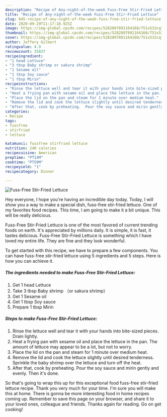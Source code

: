 ```yaml
---
description: "Recipe of Any-night-of-the-week Fuss-Free Stir-Fried Lettuce"
title: "Recipe of Any-night-of-the-week Fuss-Free Stir-Fried Lettuce"
slug: 845-recipe-of-any-night-of-the-week-fuss-free-stir-fried-lettuce
date: 2020-09-29T11:17:10.925Z
image: https://img-global.cpcdn.com/recipes/5282897891164160/751x532cq70/fuss-free-stir-fried-lettuce-recipe-main-photo.jpg
thumbnail: https://img-global.cpcdn.com/recipes/5282897891164160/751x532cq70/fuss-free-stir-fried-lettuce-recipe-main-photo.jpg
cover: https://img-global.cpcdn.com/recipes/5282897891164160/751x532cq70/fuss-free-stir-fried-lettuce-recipe-main-photo.jpg
author: Jeffery Gilbert
ratingvalue: 4.9
reviewcount: 35837
recipeingredient:
- "1 head Lettuce"
- "3 tbsp Baby shrimp or sakura shrimp"
- "1 Sesame oil"
- "1 tbsp Soy sauce"
- "1 tbsp Mirin"
recipeinstructions:
- "Rinse the lettuce well and tear it with your hands into bite-sized pieces. Drain lightly."
- "Heat a frying pan with sesame oil and place the lettuce in the pan. The amount of lettuce may appear to be a lot, but not to worry."
- "Place the lid on the pan and steam for 1 minute over medium heat."
- "Remove the lid and cook the lettuce slightly until desired tenderness. Sprinkle the baby shrimp over the lettuce and turn off the heat."
- "After that, cook by preheating.  Pour the soy sauce and mirin gently and evenly. Then it&#39;s done."
categories:
- Recipe
tags:
- fussfree
- stirfried
- lettuce

katakunci: fussfree stirfried lettuce 
nutrition: 240 calories
recipecuisine: American
preptime: "PT14M"
cooktime: "PT59M"
recipeyield: "1"
recipecategory: Dinner

---
```



![Fuss-Free Stir-Fried Lettuce](https://img-global.cpcdn.com/recipes/5282897891164160/751x532cq70/fuss-free-stir-fried-lettuce-recipe-main-photo.jpg)

Hey everyone, I hope you're having an incredible day today. Today, I will show you a way to make a special dish, fuss-free stir-fried lettuce. One of my favorites food recipes. This time, I am going to make it a bit unique. This will be really delicious.



Fuss-Free Stir-Fried Lettuce is one of the most favored of current trending foods on earth. It's appreciated by millions daily. It is simple, it is fast, it tastes delicious. Fuss-Free Stir-Fried Lettuce is something which I have loved my entire life. They are fine and they look wonderful.


To get started with this recipe, we have to prepare a few components. You can have fuss-free stir-fried lettuce using 5 ingredients and 5 steps. Here is how you can achieve it.

<!--inarticleads1-->

##### The ingredients needed to make Fuss-Free Stir-Fried Lettuce:

1. Get 1 head Lettuce
1. Take 3 tbsp Baby shrimp （or sakura shrimp）
1. Get 1 Sesame oil
1. Get 1 tbsp Soy sauce
1. Prepare 1 tbsp Mirin




<!--inarticleads2-->

##### Steps to make Fuss-Free Stir-Fried Lettuce:

1. Rinse the lettuce well and tear it with your hands into bite-sized pieces. Drain lightly.
1. Heat a frying pan with sesame oil and place the lettuce in the pan. The amount of lettuce may appear to be a lot, but not to worry.
1. Place the lid on the pan and steam for 1 minute over medium heat.
1. Remove the lid and cook the lettuce slightly until desired tenderness. Sprinkle the baby shrimp over the lettuce and turn off the heat.
1. After that, cook by preheating.  Pour the soy sauce and mirin gently and evenly. Then it&#39;s done.




So that's going to wrap this up for this exceptional food fuss-free stir-fried lettuce recipe. Thank you very much for your time. I'm sure you will make this at home. There is gonna be more interesting food in home recipes coming up. Remember to save this page on your browser, and share it to your loved ones, colleague and friends. Thanks again for reading. Go on get cooking!
